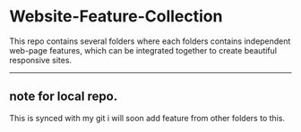 # Website-Feature-Collection
This repo contains several folders where each folders contains independent web-page features, 
which can be integrated together to create beautiful responsive sites.

------------------------------
note for local repo.  
-----------------------------
This is synced with my git i will soon add feature from other folders to this.
